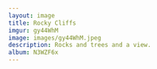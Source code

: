 ```yaml
---
layout: image
title: Rocky Cliffs
imgur: gy44WhM
image: images/gy44WhM.jpeg
description: Rocks and trees and a view.
album: N3WZF6x
---
```


